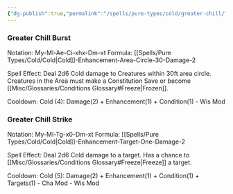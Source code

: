 ```yaml
---
{"dg-publish":true,"permalink":"/spells/pure-types/cold/greater-chill/","tags":["Spell/Cold","Spell/Damage"]}
---
```


### Greater Chill Burst
Notation: My-Ml-Ae-Ci-xhx-Dm-xt
Formula: [[Spells/Pure Types/Cold/Cold\|Cold]]-Enhancement-Area-Circle-30-Damage-2

Spell Effect: 
Deal 2d6 Cold damage to Creatures within 30ft area circle. Creatures in the Area must make a Constitution Save or become [[Misc/Glossaries/Conditions Glossary#Freeze\|Frozen]].

Cooldown: 
Cold (4): Damage(2) + Enhancement(1) + Condition(1) - Wis Mod

### Greater Chill Strike
Notation: My-Ml-Tg-x0-Dm-xt
Formula: [[Spells/Pure Types/Cold/Cold\|Cold]]-Enhancement-Target-One-Damage-2

Spell Effect: 
Deal 2d6 Cold damage to a target. Has a chance to [[Misc/Glossaries/Conditions Glossary#Freeze\|Freeze]] a target.

Cooldown:
Cold (5): Damage(2) + Enhancement(1) + Condition(1) + Targets(1) - Cha Mod - Wis Mod
